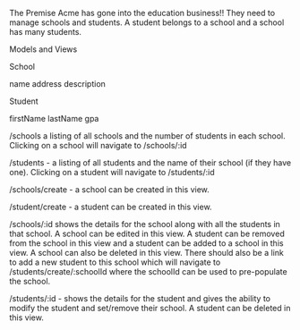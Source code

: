 The Premise
Acme has gone into the education business!! They need to manage schools and students. A student belongs to a school and a school has many students.

Models and Views

School

  name
  address
  description

Student

  firstName
  lastName
  gpa


/schools a listing of all schools and the number of students in each school. Clicking on a school will navigate to /schools/:id

/students - a listing of all students and the name of their school (if they have one). Clicking on a student will navigate to /students/:id

/schools/create - a school can be created in this view.

/student/create - a student can be created in this view.

/schools/:id shows the details for the school along with all the students in that school. A school can be edited in this view. A student can be removed from the school in this view and a student can be added to a school in this view. A school can also be deleted in this view. There should also be a link to add a new student to this school which will navigate to /students/create/:schoolId where the schoolId can be used to pre-populate the school.

/students/:id - shows the details for the student and gives the ability to modify the student and set/remove their school. A student can be deleted in this view.
